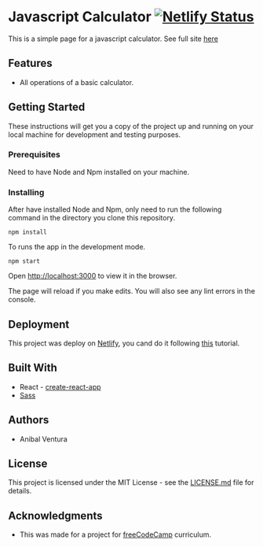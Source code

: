 # Javascript Calculator [![Netlify Status](https://api.netlify.com/api/v1/badges/130700f4-47cd-44af-b643-82576fa7f8a7/deploy-status)](https://app.netlify.com/sites/randomquotemachine-av/deploys)

This is a simple page for a javascript calculator. See full site [here](https://javascriptcalculator-av.netlify.com/)

## Features

- All operations of a basic calculator.

## Getting Started

These instructions will get you a copy of the project up and running on your local machine for development and testing purposes.

### Prerequisites

Need to have Node and Npm installed on your machine.

### Installing

After have installed Node and Npm, only need to run the following command in the directory you clone this repository.

```
npm install
```

To runs the app in the development mode.

```
npm start
```

Open [http://localhost:3000](http://localhost:3000) to view it in the browser.

The page will reload if you make edits. You will also see any lint errors in the console.

## Deployment

This project was deploy on [Netlify](www.netlify.com), you cand do it following [this](https://dev.to/easybuoy/deploying-react-app-from-github-to-netlify-3a9j) tutorial.

## Built With

- React - [create-react-app](https://github.com/facebook/create-react-app)
- [Sass](https://sass-lang.com/)

## Authors

- Anibal Ventura

## License

This project is licensed under the MIT License - see the [LICENSE.md](LICENSE.md) file for details.

## Acknowledgments

- This was made for a project for [freeCodeCamp](https://www.freecodecamp.org/) curriculum.
